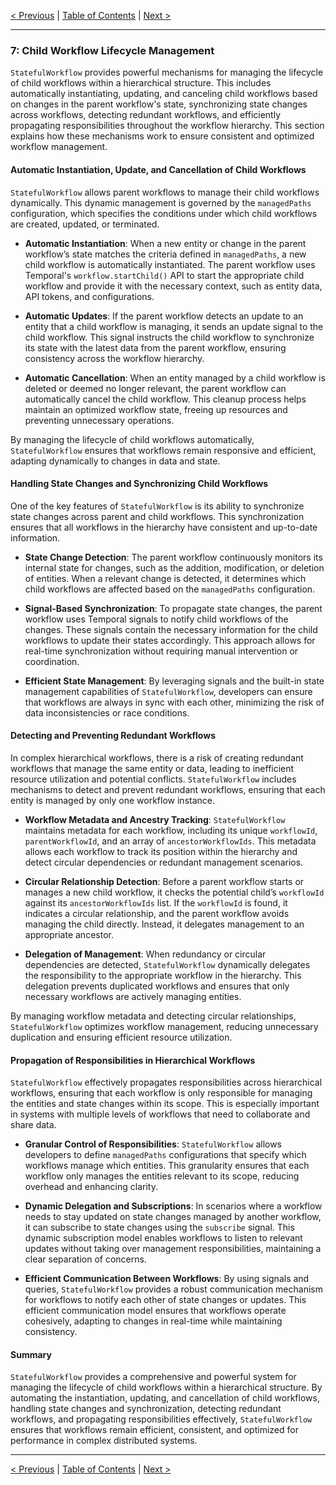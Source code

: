 [< Previous](./dynamic_data_loading_and_api_integration.md) | [Table of Contents](./StatefulWorkflow.md) | [Next >](./subscriptions_and_signal_based_communication.md)

---

### 7: Child Workflow Lifecycle Management

`StatefulWorkflow` provides powerful mechanisms for managing the lifecycle of child workflows within a hierarchical structure. This includes automatically instantiating, updating, and canceling child workflows based on changes in the parent workflow's state, synchronizing state changes across workflows, detecting redundant workflows, and efficiently propagating responsibilities throughout the workflow hierarchy. This section explains how these mechanisms work to ensure consistent and optimized workflow management.

#### Automatic Instantiation, Update, and Cancellation of Child Workflows

`StatefulWorkflow` allows parent workflows to manage their child workflows dynamically. This dynamic management is governed by the `managedPaths` configuration, which specifies the conditions under which child workflows are created, updated, or terminated.

- **Automatic Instantiation**: When a new entity or change in the parent workflow’s state matches the criteria defined in `managedPaths`, a new child workflow is automatically instantiated. The parent workflow uses Temporal's `workflow.startChild()` API to start the appropriate child workflow and provide it with the necessary context, such as entity data, API tokens, and configurations.
  
- **Automatic Updates**: If the parent workflow detects an update to an entity that a child workflow is managing, it sends an update signal to the child workflow. This signal instructs the child workflow to synchronize its state with the latest data from the parent workflow, ensuring consistency across the workflow hierarchy.

- **Automatic Cancellation**: When an entity managed by a child workflow is deleted or deemed no longer relevant, the parent workflow can automatically cancel the child workflow. This cleanup process helps maintain an optimized workflow state, freeing up resources and preventing unnecessary operations.

By managing the lifecycle of child workflows automatically, `StatefulWorkflow` ensures that workflows remain responsive and efficient, adapting dynamically to changes in data and state.

#### Handling State Changes and Synchronizing Child Workflows

One of the key features of `StatefulWorkflow` is its ability to synchronize state changes across parent and child workflows. This synchronization ensures that all workflows in the hierarchy have consistent and up-to-date information.

- **State Change Detection**: The parent workflow continuously monitors its internal state for changes, such as the addition, modification, or deletion of entities. When a relevant change is detected, it determines which child workflows are affected based on the `managedPaths` configuration.

- **Signal-Based Synchronization**: To propagate state changes, the parent workflow uses Temporal signals to notify child workflows of the changes. These signals contain the necessary information for the child workflows to update their states accordingly. This approach allows for real-time synchronization without requiring manual intervention or coordination.

- **Efficient State Management**: By leveraging signals and the built-in state management capabilities of `StatefulWorkflow`, developers can ensure that workflows are always in sync with each other, minimizing the risk of data inconsistencies or race conditions.

#### Detecting and Preventing Redundant Workflows

In complex hierarchical workflows, there is a risk of creating redundant workflows that manage the same entity or data, leading to inefficient resource utilization and potential conflicts. `StatefulWorkflow` includes mechanisms to detect and prevent redundant workflows, ensuring that each entity is managed by only one workflow instance.

- **Workflow Metadata and Ancestry Tracking**: `StatefulWorkflow` maintains metadata for each workflow, including its unique `workflowId`, `parentWorkflowId`, and an array of `ancestorWorkflowIds`. This metadata allows each workflow to track its position within the hierarchy and detect circular dependencies or redundant management scenarios.

- **Circular Relationship Detection**: Before a parent workflow starts or manages a new child workflow, it checks the potential child’s `workflowId` against its `ancestorWorkflowIds` list. If the `workflowId` is found, it indicates a circular relationship, and the parent workflow avoids managing the child directly. Instead, it delegates management to an appropriate ancestor.

- **Delegation of Management**: When redundancy or circular dependencies are detected, `StatefulWorkflow` dynamically delegates the responsibility to the appropriate workflow in the hierarchy. This delegation prevents duplicated workflows and ensures that only necessary workflows are actively managing entities.

By managing workflow metadata and detecting circular relationships, `StatefulWorkflow` optimizes workflow management, reducing unnecessary duplication and ensuring efficient resource utilization.

#### Propagation of Responsibilities in Hierarchical Workflows

`StatefulWorkflow` effectively propagates responsibilities across hierarchical workflows, ensuring that each workflow is only responsible for managing the entities and state changes within its scope. This is especially important in systems with multiple levels of workflows that need to collaborate and share data.

- **Granular Control of Responsibilities**: `StatefulWorkflow` allows developers to define `managedPaths` configurations that specify which workflows manage which entities. This granularity ensures that each workflow only manages the entities relevant to its scope, reducing overhead and enhancing clarity.

- **Dynamic Delegation and Subscriptions**: In scenarios where a workflow needs to stay updated on state changes managed by another workflow, it can subscribe to state changes using the `subscribe` signal. This dynamic subscription model enables workflows to listen to relevant updates without taking over management responsibilities, maintaining a clear separation of concerns.

- **Efficient Communication Between Workflows**: By using signals and queries, `StatefulWorkflow` provides a robust communication mechanism for workflows to notify each other of state changes or updates. This efficient communication model ensures that workflows operate cohesively, adapting to changes in real-time while maintaining consistency.

#### Summary

`StatefulWorkflow` provides a comprehensive and powerful system for managing the lifecycle of child workflows within a hierarchical structure. By automating the instantiation, updating, and cancellation of child workflows, handling state changes and synchronization, detecting redundant workflows, and propagating responsibilities effectively, `StatefulWorkflow` ensures that workflows remain efficient, consistent, and optimized for performance in complex distributed systems.

---

[< Previous](./dynamic_data_loading_and_api_integration.md) | [Table of Contents](./StatefulWorkflow.md) | [Next >](./subscriptions_and_signal_based_communication.md)
